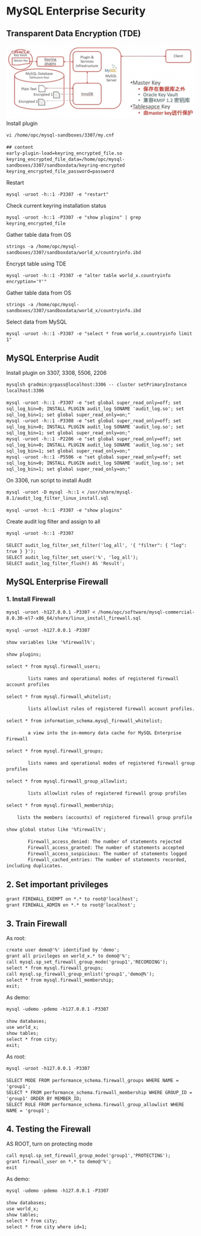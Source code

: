 # MySQL Enterprise Security
## Transparent Data Encryption (TDE)
![Image of picture1](https://github.com/tripplea-sg/test-drive-aug-2023/blob/main/Images/Screenshot%202023-08-22%20at%206.24.23%20AM.png)
Install plugin 
```
vi /home/opc/mysql-sandboxes/3307/my.cnf

## content
early-plugin-load=keyring_encrypted_file.so
keyring_encrypted_file_data=/home/opc/mysql-sandboxes/3307/sandboxdata/keyring-encrypted
keyring_encrypted_file_password=password
```
Restart 
```
mysql -uroot -h::1 -P3307 -e "restart"
```
Check current keyring installation status
```
mysql -uroot -h::1 -P3307 -e "show plugins" | grep keyring_encrypted_file
```
Gather table data from OS
```
strings -a /home/opc/mysql-sandboxes/3307/sandboxdata/world_x/countryinfo.ibd
```
Encrypt table using TDE
```
mysql -uroot -h::1 -P3307 -e "alter table world_x.countryinfo encryption='Y'"
```
Gather table data from OS
```
strings -a /home/opc/mysql-sandboxes/3307/sandboxdata/world_x/countryinfo.ibd
```
Select data from MySQL
```
mysql -uroot -h::1 -P3307 -e "select * from world_x.countryinfo limit 1"
```
## MySQL Enterprise Audit
Install plugin on 3307, 3308, 5506, 2206
```
mysqlsh gradmin:grpass@localhost:3306 -- cluster setPrimaryInstance localhost:3306

mysql -uroot -h::1 -P3307 -e "set global super_read_only=off; set sql_log_bin=0; INSTALL PLUGIN audit_log SONAME 'audit_log.so'; set sql_log_bin=1; set global super_read_only=on;"
mysql -uroot -h::1 -P3308 -e "set global super_read_only=off; set sql_log_bin=0; INSTALL PLUGIN audit_log SONAME 'audit_log.so'; set sql_log_bin=1; set global super_read_only=on;"
mysql -uroot -h::1 -P2206 -e "set global super_read_only=off; set sql_log_bin=0; INSTALL PLUGIN audit_log SONAME 'audit_log.so'; set sql_log_bin=1; set global super_read_only=on;"
mysql -uroot -h::1 -P5506 -e "set global super_read_only=off; set sql_log_bin=0; INSTALL PLUGIN audit_log SONAME 'audit_log.so'; set sql_log_bin=1; set global super_read_only=on;"
```
On 3306, run script to install Audit
```
mysql -uroot -D mysql -h::1 < /usr/share/mysql-8.1/audit_log_filter_linux_install.sql

mysql -uroot -h::1 -P3307 -e "show plugins"
```
Create audit log filter and assign to all
```
mysql -uroot -h::1 -P3307

SELECT audit_log_filter_set_filter('log_all', '{ "filter": { "log": true } }');
SELECT audit_log_filter_set_user('%', 'log_all');
SELECT audit_log_filter_flush() AS 'Result';
```
## MySQL Enterprise Firewall
### 1. Install Firewall
```
mysql -uroot -h127.0.0.1 -P3307 < /home/opc/software/mysql-commercial-8.0.30-el7-x86_64/share/linux_install_firewall.sql 

mysql -uroot -h127.0.0.1 -P3307

show variables like '%firewall%';

show plugins;

select * from mysql.firewall_users;

		lists names and operational modes of registered firewall account profiles

select * from mysql.firewall_whitelist;

		lists allowlist rules of registered firewall account profiles.

select * from information_schema.mysql_firewall_whitelist;

		a view into the in-memory data cache for MySQL Enterprise Firewall

select * from mysql.firewall_groups;

		lists names and operational modes of registered firewall group profiles

select * from mysql.firewall_group_allowlist;

		lists allowlist rules of registered firewall group profiles

select * from mysql.firewall_membership;

    lists the members (accounts) of registered firewall group profile

show global status like '%firewall%';

		Firewall_access_denied: The number of statements rejected 
		Firewall_access_granted: The number of statements accepted
		Firewall_access_suspicious: The number of statements logged
		Firewall_cached_entries: The number of statements recorded, including duplicates. 
```
## 2. Set important privileges
```
grant FIREWALL_EXEMPT on *.* to root@'localhost';
grant FIREWALL_ADMIN on *.* to root@'localhost';
```
## 3. Train Firewall
As root:
```
create user demo@'%' identified by 'demo';
grant all privileges on world_x.* to demo@'%';
call mysql.sp_set_firewall_group_mode('group1','RECORDING');
select * from mysql.firewall_groups;
call mysql.sp_firewall_group_enlist('group1','demo@%');
select * from mysql.firewall_membership;
exit;
```
As demo:
```
mysql -udemo -pdemo -h127.0.0.1 -P3307

show databases;
use world_x;
show tables;
select * from city;
exit;
```
As root:
```
mysql -uroot -h127.0.0.1 -P3307

SELECT MODE FROM performance_schema.firewall_groups WHERE NAME = 'group1';
SELECT * FROM performance_schema.firewall_membership WHERE GROUP_ID = 'group1' ORDER BY MEMBER_ID;
SELECT RULE FROM performance_schema.firewall_group_allowlist WHERE NAME = 'group1';
```
## 4. Testing the Firewall
AS ROOT, turn on protecting mode
```
call mysql.sp_set_firewall_group_mode('group1','PROTECTING');
grant firewall_user on *.* to demo@'%';
exit
```
As demo:
```
mysql -udemo -pdemo -h127.0.0.1 -P3307

show databases;
use world_x;
show tables;
select * from city;
select * from city where id=1;
```



